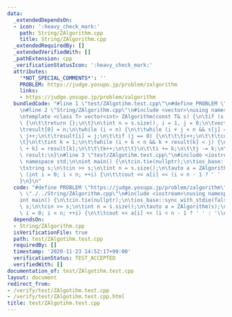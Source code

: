 ```yaml
---
data:
  _extendedDependsOn:
  - icon: ':heavy_check_mark:'
    path: String/ZAlgorithm.cpp
    title: String/ZAlgorithm.cpp
  _extendedRequiredBy: []
  _extendedVerifiedWith: []
  _pathExtension: cpp
  _verificationStatusIcon: ':heavy_check_mark:'
  attributes:
    '*NOT_SPECIAL_COMMENTS*': ''
    PROBLEM: https://judge.yosupo.jp/problem/zalgorithm
    links:
    - https://judge.yosupo.jp/problem/zalgorithm
  bundledCode: "#line 1 \"test/ZAlgotihm.test.cpp\"\n#define PROBLEM \"https://judge.yosupo.jp/problem/zalgorithm\"\
    \n#line 2 \"String/ZAlgorithm.cpp\"\n#include <vector>\nusing namespace std;\n\
    \ntemplate <class T> vector<int> ZAlgorithm(const T& s) {\n\tif (s.size() == 0)\
    \ {\n\t\treturn {};\n\t}\n\tint n = s.size(), i = 1, j = 0;\n\tvector<int> result(n);\n\
    \tresult[0] = n;\n\twhile (i < n) {\n\t\twhile (i + j < n && s[j] == s[i + j])\
    \ j++;\n\t\tresult[i] = j;\n\t\tif (j == 0) {\n\t\t\ti++;\n\t\t\tcontinue;\n\t\
    \t}\n\t\tint k = 1;\n\t\twhile (i + k < n && k + result[k] < j) {\n\t\t\tresult[i\
    \ + k] = result[k];\n\t\t\tk++;\n\t\t}\n\t\ti += k;\n\t\tj -= k;\n\t}\n\treturn\
    \ result;\n}\n#line 3 \"test/ZAlgotihm.test.cpp\"\n#include <iostream>\nusing\
    \ namespace std;\n\nint main() {\n\tcin.tie(nullptr);\n\tios_base::sync_with_stdio(false);\n\
    \tstring s;\n\tcin >> s;\n\tint n = s.size();\n\tauto a = ZAlgorithm(s);\n\tfor\
    \ (int i = 0; i < n; ++i) {\n\t\tcout << a[i] << (i < n - 1 ? ' ' : '\\n');\n\t\
    }\n}\n"
  code: "#define PROBLEM \"https://judge.yosupo.jp/problem/zalgorithm\"\n#include\
    \ \"./../String/ZAlgorithm.cpp\"\n#include <iostream>\nusing namespace std;\n\n\
    int main() {\n\tcin.tie(nullptr);\n\tios_base::sync_with_stdio(false);\n\tstring\
    \ s;\n\tcin >> s;\n\tint n = s.size();\n\tauto a = ZAlgorithm(s);\n\tfor (int\
    \ i = 0; i < n; ++i) {\n\t\tcout << a[i] << (i < n - 1 ? ' ' : '\\n');\n\t}\n}"
  dependsOn:
  - String/ZAlgorithm.cpp
  isVerificationFile: true
  path: test/ZAlgotihm.test.cpp
  requiredBy: []
  timestamp: '2020-11-23 14:52:17+09:00'
  verificationStatus: TEST_ACCEPTED
  verifiedWith: []
documentation_of: test/ZAlgotihm.test.cpp
layout: document
redirect_from:
- /verify/test/ZAlgotihm.test.cpp
- /verify/test/ZAlgotihm.test.cpp.html
title: test/ZAlgotihm.test.cpp
---
```

